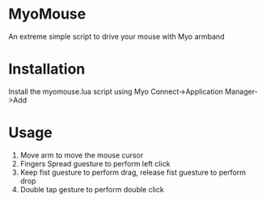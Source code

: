 # MyoMouse
An extreme simple script to drive your mouse with Myo armband

Installation
============
Install the myomouse.lua script using Myo Connect->Application Manager->Add


Usage
=====
1. Move arm to move the mouse cursor
2. Fingers Spread guesture to perform left click
3. Keep fist guesture to perform drag, release fist guesture to perform drop
4. Double tap gesture to perform double click
